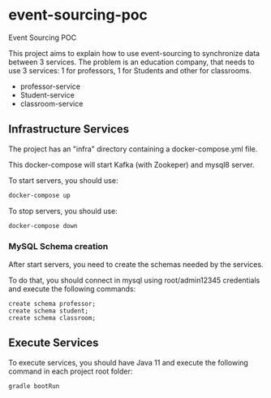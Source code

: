 # event-sourcing-poc
Event Sourcing POC

This project aims to explain how to use event-sourcing to synchronize data between 3 services.
The problem is an education company, that needs to use 3 services: 1 for professors, 1 for Students and other for classrooms.
- professor-service 
- Student-service
- classroom-service

## Infrastructure Services
The project has an "infra" directory containing a docker-compose.yml file.

This docker-compose will start Kafka (with Zookeper) and mysql8 server.

To start servers, you should use:
```bash
docker-compose up
``` 

To stop servers, you should use:
```bash
docker-compose down
``` 

### MySQL Schema creation
After start servers, you need to create the schemas needed by the services.

To do that, you should connect in mysql using root/admin12345 credentials and execute the following commands:
```mysql
create schema professor;
create schema student;
create schema classroom;
```

## Execute Services
To execute services, you should have Java 11 and execute the following command in each project root folder:
```bash
gradle bootRun
```